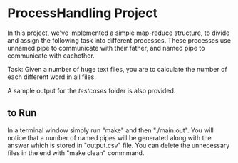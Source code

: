 <h1> ProcessHandling Project </h1>

In this project, we've implemented a simple map-reduce structure, to divide and assign the following task into different processes. These processes use unnamed pipe to
communicate with their father, and named pipe to communicate with eachother.

Task: Given a number of huge text files, you are to calculate the number of each different word in all files.

A sample output for the *testcases* folder is also provided. 

<h2> to Run </h2>
In a terminal window simply run "make" and then "./main.out". You will notice that a number of named pipes will be generated along with the answer
which is stored in "output.csv" file. You can delete the unnecessary files in the end with "make clean" commmand.
